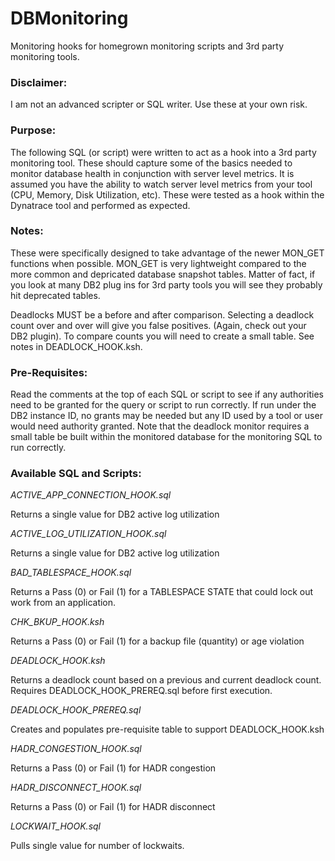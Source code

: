 # DBMonitoring
Monitoring hooks for homegrown monitoring scripts and 3rd party monitoring tools.

### Disclaimer:
I am not an advanced scripter or SQL writer. Use these at your own risk.

### Purpose:
The following SQL (or script) were written to act as a hook into a 3rd party monitoring tool. These should capture some of the basics needed to monitor database health in conjunction with server level metrics. It is assumed you have the ability to watch server level metrics from your tool (CPU, Memory, Disk Utilization, etc). These were tested as a hook within the Dynatrace tool and performed as expected.

### Notes:
These were specifically designed to take advantage of the newer MON_GET functions when possible. MON_GET is very lightweight compared to the more common and depricated database snapshot tables. Matter of fact, if you look at many DB2 plug ins for 3rd party tools you will see they probably hit deprecated tables.

Deadlocks MUST be a before and after comparison. Selecting a deadlock count over and over will give you false positives. (Again, check out your DB2 plugin). To compare counts you will need to create a small table. See notes in DEADLOCK_HOOK.ksh.

### Pre-Requisites:
Read the comments at the top of each SQL or script to see if any authorities need to be granted for the query or script to run correctly.
If run under the DB2 instance ID, no grants may be needed but any ID used by a tool or user would need authority granted.
Note that the deadlock monitor requires a small table be built within the monitored database for the monitoring SQL to run correctly.

### Available SQL and Scripts:

*ACTIVE_APP_CONNECTION_HOOK.sql*

Returns a single value for DB2 active log utilization


*ACTIVE_LOG_UTILIZATION_HOOK.sql*

Returns a single value for DB2 active log utilization


*BAD_TABLESPACE_HOOK.sql*

Returns a Pass (0) or Fail (1) for a TABLESPACE STATE that could lock out work from an application.

*CHK_BKUP_HOOK.ksh*

Returns a Pass (0) or Fail (1) for a backup file (quantity) or age violation

*DEADLOCK_HOOK.ksh*

Returns a deadlock count based on a previous and current deadlock count. Requires DEADLOCK_HOOK_PREREQ.sql before first execution.


*DEADLOCK_HOOK_PREREQ.sql*

Creates and populates pre-requisite table to support DEADLOCK_HOOK.ksh


*HADR_CONGESTION_HOOK.sql*

Returns a Pass (0) or Fail (1) for HADR congestion


*HADR_DISCONNECT_HOOK.sql*

Returns a Pass (0) or Fail (1) for HADR disconnect


*LOCKWAIT_HOOK.sql*

Pulls single value for number of lockwaits. 

